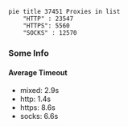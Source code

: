
```mermaid
pie title 37451 Proxies in list
    "HTTP" : 23547
    "HTTPS": 5560
    "SOCKS" : 12570
```

### Some Info
#### Average Timeout

- mixed: 2.9s
- http: 1.4s
- https: 8.6s
- socks: 6.6s